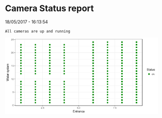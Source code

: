 Camera Status report
================
18/05/2017 - 16:13:54

    All cameras are up and running

![](camreport_files/figure-markdown_github/unnamed-chunk-2-1.png)
